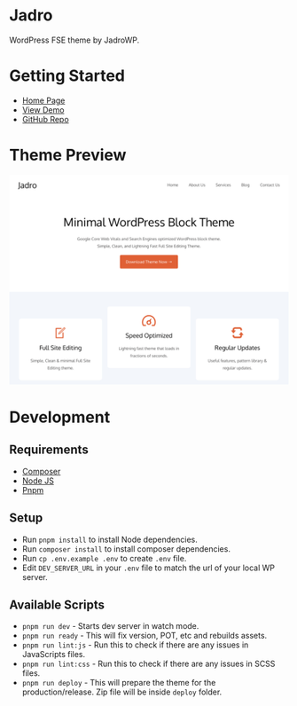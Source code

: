 # Jadro

WordPress FSE theme by JadroWP.

# Getting Started

- [Home Page](https://jadrowp.com/)
- [View Demo](https://demo.jadrowp.com/)
- [GitHub Repo](https://github.com/jadrowp/jadro/)

# Theme Preview

![Screenshot](screenshot.png)

# Development

## Requirements

- [Composer](https://getcomposer.org/)
- [Node JS](https://nodejs.org/)
- [Pnpm](https://pnpm.io/)

## Setup

- Run `pnpm install` to install Node dependencies.
- Run `composer install` to install composer dependencies.
- Run `cp .env.example .env` to create `.env` file.
- Edit `DEV_SERVER_URL` in your `.env` file to match the url of your local WP server.

## Available Scripts

* `pnpm run dev` - Starts dev server in watch mode.
* `pnpm run ready` - This will fix version, POT, etc and rebuilds assets.
* `pnpm run lint:js` - Run this to check if there are any issues in JavaScripts files.
* `pnpm run lint:css` - Run this to check if there are any issues in SCSS files.
* `pnpm run deploy` - This will prepare the theme for the production/release. Zip file will be inside `deploy` folder.
